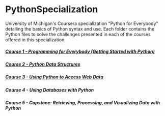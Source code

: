 # PythonSpecialization
University of Michigan's Coursera specialization "Python for Everybody" detailing the basics of Python syntax and use.  Each folder contains the Python files to solve the challenges presented in each of the courses offered in this specialization.

##### [Course 1 - Programming for Everybody (Getting Started with Python)](https://github.com/aaronwlma/PythonSpecialization/tree/master/Course01_ProgrammingForEverybody)
##### [Course 2 - Python Data Structures](https://github.com/aaronwlma/PythonSpecialization/tree/master/Course02_PythonDataStructures)
##### [Course 3 - Using Python to Access Web Data](https://github.com/aaronwlma/PythonSpecialization/tree/master/Course03_PythonWebData)
##### Course 4 - Using Databases with Python
##### Course 5 - Capstone: Retrieving, Processing, and Visualizing Data with Python
